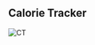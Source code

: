 ## Calorie Tracker

![CT](https://user-images.githubusercontent.com/60553621/101359342-07140580-3894-11eb-934e-54f665acfce6.JPG)
